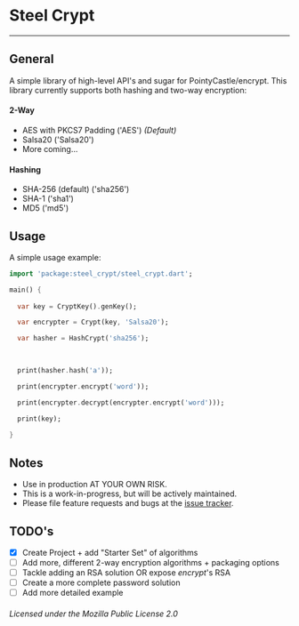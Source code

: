 # Steel Crypt
---
## General

A simple library of high-level API's and sugar for PointyCastle/encrypt. This 
library currently supports both hashing and two-way encryption:

#### 2-Way
* AES with PKCS7 Padding ('AES') _(Default)_
* Salsa20 ('Salsa20')
* More coming...

#### Hashing
* SHA-256 (default) ('sha256')
* SHA-1 ('sha1')
* MD5 ('md5')


## Usage

A simple usage example:

```dart
import 'package:steel_crypt/steel_crypt.dart';

main() {
  
  var key = CryptKey().genKey();

  var encrypter = Crypt(key, 'Salsa20');

  var hasher = HashCrypt('sha256');


  
  print(hasher.hash('a'));

  print(encrypter.encrypt('word'));

  print(encrypter.decrypt(encrypter.encrypt('word')));

  print(key);
  
}
```

## Notes

* Use in production AT YOUR OWN RISK.
* This is a work-in-progress, but will be actively maintained.
* Please file feature requests and bugs at the [issue tracker][tracker].

[tracker]: https://github.com/AKushWarrior/steel_crypt/issues

## TODO's

- [x] Create Project + add "Starter Set" of algorithms
- [ ] Add more, different 2-way encryption algorithms + packaging options
- [ ] Tackle adding an RSA solution OR expose _encrypt_'s RSA
- [ ] Create a more complete password solution
- [ ] Add more detailed example

###### Licensed under the Mozilla Public License 2.0
